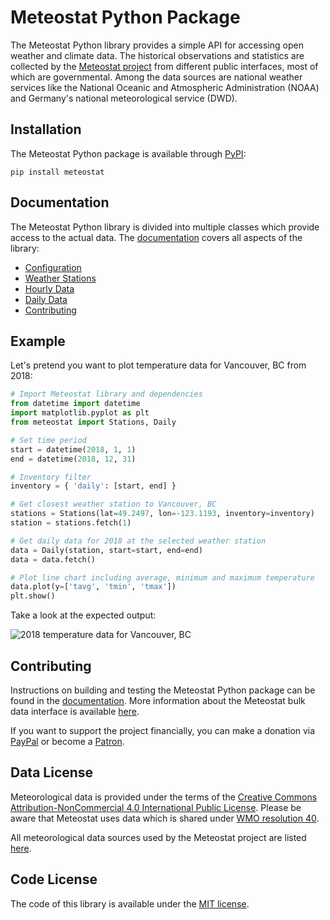 # Meteostat Python Package

The Meteostat Python library provides a simple API for accessing open weather and climate data. The historical observations and statistics are collected by the [Meteostat project](https://meteostat.net/en) from different public interfaces, most of which are governmental. Among the data sources are national weather services like the National Oceanic and Atmospheric Administration (NOAA) and Germany's national meteorological service (DWD).

## Installation

The Meteostat Python package is available through [PyPI](https://pypi.org/project/meteostat/):

```
pip install meteostat
```

## Documentation

The Meteostat Python library is divided into multiple classes which provide access to the actual data. The [documentation](https://dev.meteostat.net/python/) covers all aspects of the library:

* [Configuration](https://dev.meteostat.net/python/configuration.html)
* [Weather Stations](https://dev.meteostat.net/python/stations.html)
* [Hourly Data](https://dev.meteostat.net/python/hourly.html)
* [Daily Data](https://dev.meteostat.net/python/daily.html)
* [Contributing](https://dev.meteostat.net/python/contributing.html)

## Example

Let's pretend you want to plot temperature data for Vancouver, BC from 2018:

```python
# Import Meteostat library and dependencies
from datetime import datetime
import matplotlib.pyplot as plt
from meteostat import Stations, Daily

# Set time period
start = datetime(2018, 1, 1)
end = datetime(2018, 12, 31)

# Inventory filter
inventory = { 'daily': [start, end] }

# Get closest weather station to Vancouver, BC
stations = Stations(lat=49.2497, lon=-123.1193, inventory=inventory)
station = stations.fetch(1)

# Get daily data for 2018 at the selected weather station
data = Daily(station, start=start, end=end)
data = data.fetch()

# Plot line chart including average, minimum and maximum temperature
data.plot(y=['tavg', 'tmin', 'tmax'])
plt.show()
```

Take a look at the expected output:

![2018 temperature data for Vancouver, BC](https://dev.meteostat.net/assets/img/py-example-chart.046f8b8e.png)

## Contributing

Instructions on building and testing the Meteostat Python package can be found in the [documentation](https://dev.meteostat.net/python/contributing.html). More information about the Meteostat bulk data interface is available [here](https://dev.meteostat.net/bulk/).

If you want to support the project financially, you can make a donation via [PayPal](https://paypal.me/meteostat) or become a [Patron](https://www.patreon.com/meteostat).

## Data License

Meteorological data is provided under the terms of the [Creative Commons Attribution-NonCommercial 4.0 International Public License](https://creativecommons.org/licenses/by-nc/4.0/legalcode). Please be aware that Meteostat uses data which is shared under [WMO resolution 40](https://www.wmo.int/pages/prog/www/ois/Operational_Information/Publications/Congress/Cg_XII/res40_en.html).

All meteorological data sources used by the Meteostat project are listed [here](https://dev.meteostat.net/docs/sources.html).

## Code License

The code of this library is available under the [MIT license](https://opensource.org/licenses/MIT).
